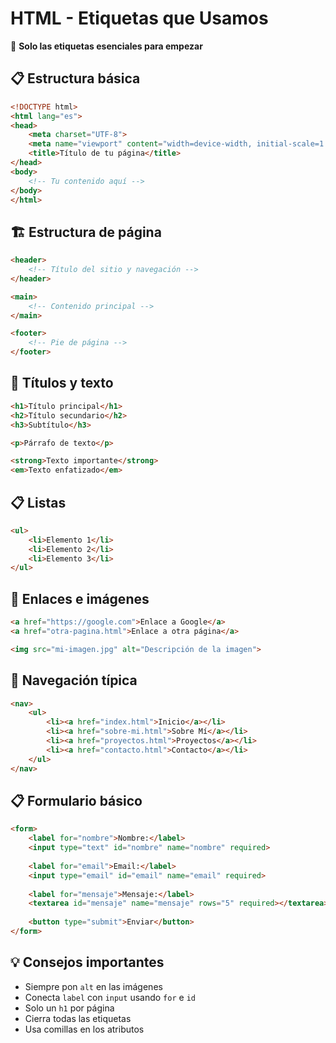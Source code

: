 # HTML - Etiquetas que Usamos

🎯 **Solo las etiquetas esenciales para empezar**

## 📋 Estructura básica

```html
<!DOCTYPE html>
<html lang="es">
<head>
    <meta charset="UTF-8">
    <meta name="viewport" content="width=device-width, initial-scale=1.0">
    <title>Título de tu página</title>
</head>
<body>
    <!-- Tu contenido aquí -->
</body>
</html>
```

## 🏗️ Estructura de página

```html
<header>
    <!-- Título del sitio y navegación -->
</header>

<main>
    <!-- Contenido principal -->
</main>

<footer>
    <!-- Pie de página -->
</footer>
```

## 📝 Títulos y texto

```html
<h1>Título principal</h1>
<h2>Título secundario</h2>
<h3>Subtítulo</h3>

<p>Párrafo de texto</p>

<strong>Texto importante</strong>
<em>Texto enfatizado</em>
```

## 📋 Listas

```html
<ul>
    <li>Elemento 1</li>
    <li>Elemento 2</li>
    <li>Elemento 3</li>
</ul>
```

## 🔗 Enlaces e imágenes

```html
<a href="https://google.com">Enlace a Google</a>
<a href="otra-pagina.html">Enlace a otra página</a>

<img src="mi-imagen.jpg" alt="Descripción de la imagen">
```

## 📝 Navegación típica

```html
<nav>
    <ul>
        <li><a href="index.html">Inicio</a></li>
        <li><a href="sobre-mi.html">Sobre Mí</a></li>
        <li><a href="proyectos.html">Proyectos</a></li>
        <li><a href="contacto.html">Contacto</a></li>
    </ul>
</nav>
```

## 📋 Formulario básico

```html
<form>
    <label for="nombre">Nombre:</label>
    <input type="text" id="nombre" name="nombre" required>
    
    <label for="email">Email:</label>
    <input type="email" id="email" name="email" required>
    
    <label for="mensaje">Mensaje:</label>
    <textarea id="mensaje" name="mensaje" rows="5" required></textarea>
    
    <button type="submit">Enviar</button>
</form>
```

## 💡 Consejos importantes

- Siempre pon `alt` en las imágenes
- Conecta `label` con `input` usando `for` e `id`
- Solo un `h1` por página
- Cierra todas las etiquetas
- Usa comillas en los atributos